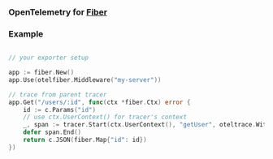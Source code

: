 ### OpenTelemetry for [Fiber](https://gofiber.io/)



### Example
```go

// your exporter setup

app := fiber.New()
app.Use(otelfiber.Middleware("my-server"))

// trace from parent tracer
app.Get("/users/:id", func(ctx *fiber.Ctx) error {
	id := c.Params("id")
	// use ctx.UserContext() for tracer's context
	_, span := tracer.Start(ctx.UserContext(), "getUser", oteltrace.WithAttributes(attribute.String("id", id)))
	defer span.End()
	return c.JSON(fiber.Map{"id": id})
})
```
